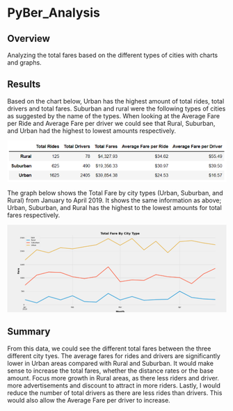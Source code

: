 # PyBer_Analysis

## Overview
Analyzing the total fares based on the different types of cities with charts and graphs. 

## Results

Based on the chart below, Urban has the highest amount of total rides, total drivers and total fares. Suburban and rural were the following types of cities as suggested by the name of the types. When looking at the Average Fare per Ride and Average Fare per driver we could see that Rural, Suburban, and Urban had the highest to lowest amounts respectively. 

![PyBer_fare_chart](/Resources/PyBer_fare_chart.png)

The graph below shows the Total Fare by city types (Urban, Suburban, and Rural) from January to April 2019. It shows the same information as above; Urban, Suburban, and Rural has the highest to the lowest amounts for total fares respectively. 

![PyBer_fare_chart](/Resources/PyBer_fare_summary.png)

## Summary
From this data, we could see the different total fares between the three different city tyes. The average fares for rides and drivers are significantly lower in Urban areas compared with Rural and Suburban. It would make sense to increase the total fares, whether the distance rates or the base amount. Focus more growth in Rural areas, as there less riders and driver. more advertisements and discount to attract in more riders. Lastly, I would reduce the number of total drivers as there are less rides than drivers. This would also allow the Average Fare per driver to increase.  
